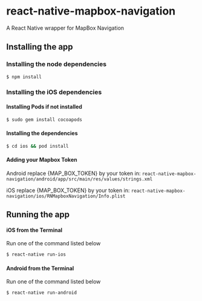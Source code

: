 # react-native-mapbox-navigation

A React Native wrapper for MapBox Navigation

## Installing the app

### Installing the node dependencies

```sh
$ npm install
```

### Installing the iOS dependencies

#### Installing Pods if not installed

```sh
$ sudo gem install cocoapods
```

#### Installing the dependencies

```sh
$ cd ios && pod install
```

#### Adding your Mapbox Token

Android replace {MAP_BOX_TOKEN} by your token in:
`react-native-mapbox-navigation/android/app/src/main/res/values/strings.xml`

iOS replace {MAP_BOX_TOKEN} by your token in:
`react-native-mapbox-navigation/ios/RNMapboxNavigation/Info.plist`

## Running the app

#### iOS from the Terminal

Run one of the command listed below

```sh
$ react-native run-ios
```

#### Android from the Terminal

Run one of the command listed below

```sh
$ react-native run-android
```
